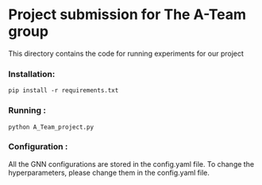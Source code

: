 # Project submission for The A-Team group
This directory contains the code for running experiments for our project

### Installation:
`pip install -r requirements.txt`

### Running :
`python A_Team_project.py`


### Configuration :
All the GNN configurations are stored in the config.yaml file. To change the hyperparameters, please change them in the config.yaml file.



